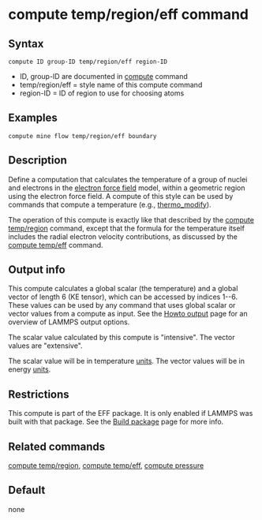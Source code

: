 # compute temp/region/eff command

## Syntax

``` LAMMPS
compute ID group-ID temp/region/eff region-ID
```

-   ID, group-ID are documented in [compute](compute) command
-   temp/region/eff = style name of this compute command
-   region-ID = ID of region to use for choosing atoms

## Examples

``` LAMMPS
compute mine flow temp/region/eff boundary
```

## Description

Define a computation that calculates the temperature of a group of
nuclei and electrons in the [electron force field](pair_eff) model,
within a geometric region using the electron force field. A compute of
this style can be used by commands that compute a temperature (e.g.,
[thermo_modify](thermo_modify)).

The operation of this compute is exactly like that described by the
[compute temp/region](compute_temp_region) command, except that the
formula for the temperature itself includes the radial electron velocity
contributions, as discussed by the [compute temp/eff](compute_temp_eff)
command.

## Output info

This compute calculates a global scalar (the temperature) and a global
vector of length 6 (KE tensor), which can be accessed by indices 1\--6.
These values can be used by any command that uses global scalar or
vector values from a compute as input. See the [Howto
output](Howto_output) page for an overview of LAMMPS output options.

The scalar value calculated by this compute is \"intensive\". The vector
values are \"extensive\".

The scalar value will be in temperature [units](units). The vector
values will be in energy [units](units).

## Restrictions

This compute is part of the EFF package. It is only enabled if LAMMPS
was built with that package. See the [Build package](Build_package) page
for more info.

## Related commands

[compute temp/region](compute_temp_region), [compute
temp/eff](compute_temp_eff), [compute pressure](compute_pressure)

## Default

none
